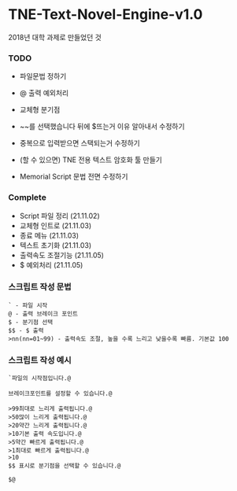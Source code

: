 # TNE-Text-Novel-Engine-v1.0

2018년 대학 과제로 만들었던 것

### TODO 
- 파일문법 정하기
- @ 출력 예외처리
- 교체형 분기점

- ~~를 선택했습니다 뒤에 $뜨는거 이유 알아내서 수정하기 
- 중복으로 입력받으면 스택되는거 수정하기 

- (할 수 있으면) TNE 전용 텍스트 암호화 툴 만들기
- Memorial Script 문법 전면 수정하기

### Complete
- Script 파일 정리 (21.11.02)
- 교체형 인트로 (21.11.03) 
- 종료 메뉴 (21.11.03)
- 텍스트 초기화 (21.11.03)
- 출력속도 조절기능 (21.11.05)
- $ 예외처리 (21.11.05)

### 스크립트 작성 문법
```
` - 파일 시작
@ - 출력 브레이크 포인트
$ - 분기점 선택
$$ - $ 출력
>nn(nn=01~99) - 출력속도 조절, 높을 수록 느리고 낮을수록 빠름. 기본값 100
```

### 스크립트 작성 예시
```
`파일의 시작점입니다.@

브레이크포인트를 설정할 수 있습니다.@

>99최대로 느리게 출력됩니다.@
>50많이 느리게 출력됩니다.@
>20약간 느리게 출력됩니다.@
>10기본 출력 속도입니다.@
>5약간 빠르게 출력됩니다.@
>1최대로 빠르게 출력됩니다.@
>10
$$ 표시로 분기점을 선택할 수 있습니다.@

$@
```

